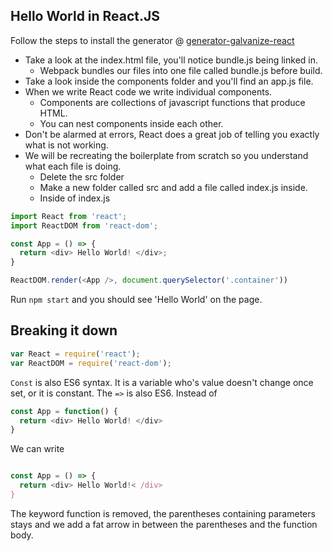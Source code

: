 ## Hello World in React.JS

Follow the steps to install the generator @ [generator-galvanize-react](https://github.com/robhaj/generator-galvanize-react)
- Take a look at the index.html file, you'll notice bundle.js being linked in.
  - Webpack bundles our files into one file called bundle.js before build.
- Take a look inside the components folder and you'll find an app.js file.
- When we write React code we write individual components.
  - Components are collections of javascript functions that produce HTML.
  - You can nest components inside each other.
- Don't be alarmed at errors, React does a great job of telling you exactly what is not working.
- We will be recreating the boilerplate from scratch so you understand what each file is doing.
  - Delete the src folder
  - Make a new folder called src and add a file called index.js inside.
  - Inside of index.js

```javascript
import React from 'react';
import ReactDOM from 'react-dom';

const App = () => {
  return <div> Hello World! </div>;
}

ReactDOM.render(<App />, document.querySelector('.container'))
```

Run `npm start` and you should see 'Hello World' on the page.


## Breaking it down

```javascript
var React = require('react');
var ReactDOM = require('react-dom');
```
`Const` is also ES6 syntax. It is a variable who's value doesn't change once set, or it is constant.
The `=>` is also ES6.
Instead of
```javascript
const App = function() {
  return <div> Hello World! </div>
}
```
We can write
```javascript

const App = () => {
  return <div> Hello World!< /div>
}
```
The keyword function is removed, the parentheses containing parameters stays and we add a fat arrow in between the parentheses and the function body.
